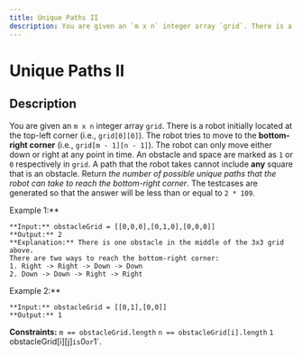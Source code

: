 ```yaml
---
title: Unique Paths II
description: You are given an `m x n` integer array `grid`. There is a robot initially located at the top-left co
---
```

# Unique Paths II
## Description
You are given an `m x n` integer array `grid`. There is a robot initially located at the top-left corner (i.e., `grid[0][0]`). The robot tries to move to the **bottom-right corner** (i.e., `grid[m - 1][n - 1]`). The robot can only move either down or right at any point in time.
An obstacle and space are marked as `1` or `0` respectively in `grid`. A path that the robot takes cannot include **any** square that is an obstacle.
Return *the number of possible unique paths that the robot can take to reach the bottom-right corner*.
The testcases are generated so that the answer will be less than or equal to `2 * 109`.
 
Example 1:**

```
**Input:** obstacleGrid = [[0,0,0],[0,1,0],[0,0,0]]
**Output:** 2
**Explanation:** There is one obstacle in the middle of the 3x3 grid above.
There are two ways to reach the bottom-right corner:
1. Right -> Right -> Down -> Down
2. Down -> Down -> Right -> Right
```
Example 2:**

```
**Input:** obstacleGrid = [[0,1],[0,0]]
**Output:** 1
```
 
**Constraints:**
	`m == obstacleGrid.length`
	`n == obstacleGrid[i].length`
	`1 
	`obstacleGrid[i][j]` is `0` or `1`.

